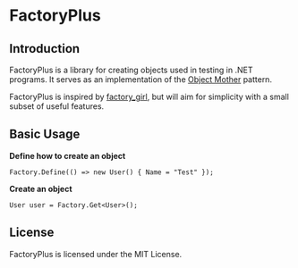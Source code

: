 # FactoryPlus #

## Introduction ##

FactoryPlus is a library for creating objects used in testing in .NET programs.  It serves as an implementation of the [Object Mother](http://martinfowler.com/bliki/ObjectMother.html) pattern.   

FactoryPlus is inspired by [factory_girl](https://github.com/thoughtbot/factory_girl/), but will aim for simplicity with a small subset of useful features.

## Basic Usage ##


**Define how to create an object**

```
Factory.Define(() => new User() { Name = "Test" });
```

**Create an object**

```
User user = Factory.Get<User>();
```

## License ##

FactoryPlus is licensed under the
MIT License.
